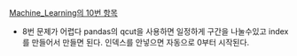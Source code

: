 [Machine_Learning의 10번 항목](https://github.com/fightmeat/TIL/blob/8dc4649c3f2bfffe7088365806a29358c81914b1/Machine_Learning/10.%20%EC%8B%A4%EC%A0%84%EC%98%88%EC%A0%9C(tips).ipynb)
- 8번 문제가 어렵다 pandas의 qcut을 사용하면 일정하게 구간을 나눌수있고 index를 만들어서 만들면 된다. 인덱스를 안넣으면 자동으로 0부터 시작된다.
